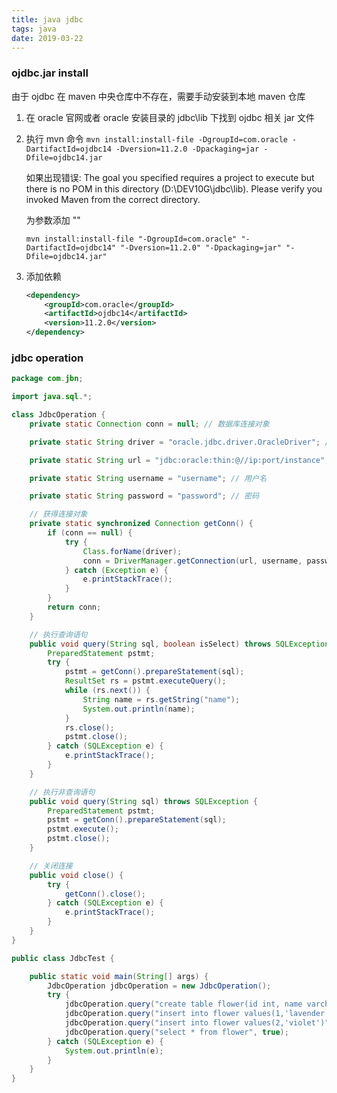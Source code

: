 ```yaml
---
title: java	jdbc
tags: java
date: 2019-03-22
---
```


### ojdbc.jar install

由于 ojdbc 在 maven 中央仓库中不存在，需要手动安装到本地 maven 仓库

1. 在 oracle 官网或者 oracle 安装目录的 jdbc\lib 下找到 ojdbc 相关 jar 文件

2. 执行 mvn 命令
   `mvn install:install-file -DgroupId=com.oracle -DartifactId=ojdbc14 -Dversion=11.2.0 -Dpackaging=jar -Dfile=ojdbc14.jar`
   
   如果出现错误: The goal you specified requires a project to execute but there is no POM in this directory (D:\DEV10G\jdbc\lib). Please verify you invoked Maven from the correct directory.
   
   为参数添加 ""
   
   `mvn install:install-file "-DgroupId=com.oracle" "-DartifactId=ojdbc14" "-Dversion=11.2.0" "-Dpackaging=jar" "-Dfile=ojdbc14.jar"`
   
3. 添加依赖

   ```xml
   <dependency>
       <groupId>com.oracle</groupId>
       <artifactId>ojdbc14</artifactId>
       <version>11.2.0</version>
   </dependency>
   ```

### jdbc operation

```java
package com.jbn;

import java.sql.*;

class JdbcOperation {
    private static Connection conn = null; // 数据库连接对象

    private static String driver = "oracle.jdbc.driver.OracleDriver"; // 驱动

    private static String url = "jdbc:oracle:thin:@//ip:port/instance"; // 连接字符串

    private static String username = "username"; // 用户名

    private static String password = "password"; // 密码

    // 获得连接对象
    private static synchronized Connection getConn() {
        if (conn == null) {
            try {
                Class.forName(driver);
                conn = DriverManager.getConnection(url, username, password);
            } catch (Exception e) {
                e.printStackTrace();
            }
        }
        return conn;
    }

    // 执行查询语句
    public void query(String sql, boolean isSelect) throws SQLException {
        PreparedStatement pstmt;
        try {
            pstmt = getConn().prepareStatement(sql);
            ResultSet rs = pstmt.executeQuery();
            while (rs.next()) {
                String name = rs.getString("name");
                System.out.println(name);
            }
            rs.close();
            pstmt.close();
        } catch (SQLException e) {
            e.printStackTrace();
        }
    }

    // 执行非查询语句
    public void query(String sql) throws SQLException {
        PreparedStatement pstmt;
        pstmt = getConn().prepareStatement(sql);
        pstmt.execute();
        pstmt.close();
    }

    // 关闭连接
    public void close() {
        try {
            getConn().close();
        } catch (SQLException e) {
            e.printStackTrace();
        }
    }
}

public class JdbcTest {

    public static void main(String[] args) {
        JdbcOperation jdbcOperation = new JdbcOperation();
        try {
            jdbcOperation.query("create table flower(id int, name varchar2(20))");
            jdbcOperation.query("insert into flower values(1,'lavender')");
            jdbcOperation.query("insert into flower values(2,'violet')");
            jdbcOperation.query("select * from flower", true);
        } catch (SQLException e) {
            System.out.println(e);
        }
    }
}
```
